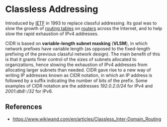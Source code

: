 # Classless Addressing

Introduced by [IETF](ietf/ietf) in 1993 to replace classful addressing. Its goal was to slow the growth of [routing tables](https://www.wikiwand.com/en/articles/Routing_table "Routing table") on [routers](https://www.wikiwand.com/en/articles/Router_\(computing\) "Router (computing)") across the Internet, and to help slow the rapid exhaustion of IPv4 addresses.

CIDR is based on **variable-length subnet masking** (**VLSM**), in which network prefixes have variable length (as opposed to the fixed-length prefixing of the previous classful network design). The main benefit of this is that it grants finer control of the sizes of subnets allocated to organizations, hence slowing the exhaustion of IPv4 addresses from allocating larger subnets than needed. CIDR gave rise to a new way of writing IP addresses known as CIDR notation, in which an IP address is followed by a suffix indicating the number of bits of the prefix. Some examples of CIDR notation are the addresses _192.0.2.0/24_ for IPv4 and _2001:db8::/32_ for IPv6.

## References

- https://www.wikiwand.com/en/articles/Classless_Inter-Domain_Routing
